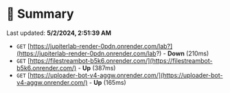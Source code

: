 # 📖 Summary
Last updated: **5/2/2024, 2:51:39 AM**

- `GET` [https://jupiterlab-render-0pdn.onrender.com/lab?](https://jupiterlab-render-0pdn.onrender.com/lab?) - **Down** (210ms)
- `GET` [https://filestreambot-b5k6.onrender.com/](https://filestreambot-b5k6.onrender.com/) - **Up** (387ms)
- `GET` [https://uploader-bot-v4-aggw.onrender.com/](https://uploader-bot-v4-aggw.onrender.com/) - **Up** (165ms)
